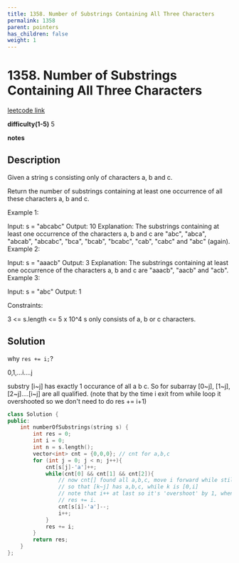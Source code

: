 ```yaml
---
title: 1358. Number of Substrings Containing All Three Characters
permalink: 1358
parent: pointers
has_children: false
weight: 1
---
```

# 1358. Number of Substrings Containing All Three Characters
[leetcode link](https://leetcode.com/problems/number-of-substrings-containing-all-three-characters/)

**difficulty(1-5)** 
5

**notes**   


## Description
Given a string s consisting only of characters a, b and c.

Return the number of substrings containing at least one occurrence of all these characters a, b and c.

 

Example 1:

Input: s = "abcabc"
Output: 10
Explanation: The substrings containing at least one occurrence of the characters a, b and c are "abc", "abca", "abcab", "abcabc", "bca", "bcab", "bcabc", "cab", "cabc" and "abc" (again). 
Example 2:

Input: s = "aaacb"
Output: 3
Explanation: The substrings containing at least one occurrence of the characters a, b and c are "aaacb", "aacb" and "acb". 
Example 3:

Input: s = "abc"
Output: 1
 

Constraints:

3 <= s.length <= 5 x 10^4
s only consists of a, b or c characters.

## Solution
why `res += i;`?

0,1,...i....j

substry [i~j] has exactly 1 occurance of all a b c. So for subarray [0~j], [1~j],
[2~j]....[i~j] are all qualified. 
(note that by the time i exit from while loop it overshooted so we don't need to do 
res += i+1)

```c++
class Solution {
public:
    int numberOfSubstrings(string s) {
        int res = 0;
        int i = 0;
        int n = s.length();
        vector<int> cnt = {0,0,0}; // cnt for a,b,c
        for (int j = 0; j < n; j++){
            cnt[s[j]-'a']++;
            while(cnt[0] && cnt[1] && cnt[2]){
                // now cnt[] found all a,b,c, move i forward while still satisfying a,b,c
                // so that [k~j] has a,b,c, while k is [0,i]
                // note that i++ at last so it's 'overshoot' by 1, when calculating res, instead of res += (i-0+1), we use
                // res += i.
                cnt[s[i]-'a']--;
                i++;
            }
            res += i;
        }
        return res;
    }
};
```

<!-- 
Default label
{: .label }

Blue label
{: .label .label-blue }

Stable
{: .label .label-green }

New release
{: .label .label-purple }

Coming soon
{: .label .label-yellow }

Deprecated
{: .label .label-red } -->
